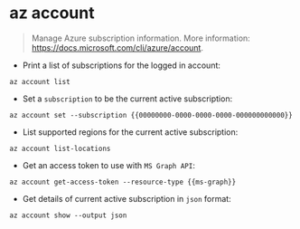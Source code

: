 # az account

> Manage Azure subscription information.
> More information: <https://docs.microsoft.com/cli/azure/account>.

- Print a list of subscriptions for the logged in account:

`az account list`

- Set a `subscription` to be the current active subscription:

`az account set --subscription {{00000000-0000-0000-0000-000000000000}}`

- List supported regions for the current active subscription:

`az account list-locations`

- Get an access token to use with `MS Graph API`:

`az account get-access-token --resource-type {{ms-graph}}`

- Get details of current active subscription in `json` format:

`az account show --output json`
